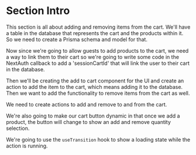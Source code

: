 # Section Intro

This section is all about adding and removing items from the cart. We'll have a table in the database that represents the cart and the products within it. So we need to create a Prisma schema and model for that.

Now since we're going to allow guests to add products to the cart, we need a way to link them to their cart so we're going to write some code in the NextAuth callback to add a 'sessionCartId' that will link the user to their cart in the database.

Then we'll be creating the add to cart component for the UI and create an action to add the item to the cart, which means adding it to the database. Then we want to add the functionality to remove items from the cart as well.

We need to create actions to add and remove to and from the cart.

We're also going to make our cart button dynamic in that once we add a product, the button will change to show an add and remove quantity selection.

We're going to use the `useTransition` hook to show a loading state while the action is running.
